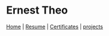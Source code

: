 # Ernest Theo
[Home](README.md) | [Resume](resumes.md) | [Certificates](certificates.md) | [projects](projects.md)
